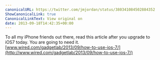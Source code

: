 ```yaml
---
canonicalURL: https://twitter.com/jmjordan/status/380341084502884352
ShowCanonicalLink: true
CanonicalLinkText: View original on
date: 2013-09-18T14:42:35+00:00
---
```

To all my iPhone friends out there, read this article after you upgrade to iOS7 today. You are going to need it. [www.wired.com/gadgetlab/2013/09/how-to-use-ios-7/](http://www.wired.com/gadgetlab/2013/09/how-to-use-ios-7/)
